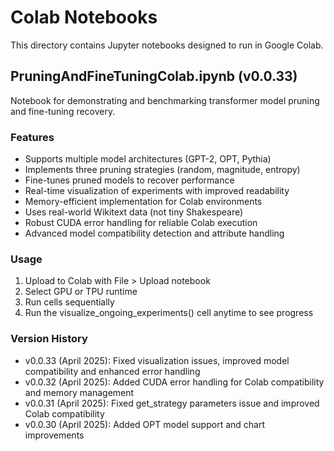 # Colab Notebooks

This directory contains Jupyter notebooks designed to run in Google Colab.

## PruningAndFineTuningColab.ipynb (v0.0.33)

Notebook for demonstrating and benchmarking transformer model pruning and fine-tuning recovery.

### Features
- Supports multiple model architectures (GPT-2, OPT, Pythia)
- Implements three pruning strategies (random, magnitude, entropy)
- Fine-tunes pruned models to recover performance
- Real-time visualization of experiments with improved readability
- Memory-efficient implementation for Colab environments
- Uses real-world Wikitext data (not tiny Shakespeare)
- Robust CUDA error handling for reliable Colab execution
- Advanced model compatibility detection and attribute handling

### Usage
1. Upload to Colab with File > Upload notebook
2. Select GPU or TPU runtime
3. Run cells sequentially 
4. Run the visualize_ongoing_experiments() cell anytime to see progress

### Version History
- v0.0.33 (April 2025): Fixed visualization issues, improved model compatibility and enhanced error handling
- v0.0.32 (April 2025): Added CUDA error handling for Colab compatibility and memory management
- v0.0.31 (April 2025): Fixed get_strategy parameters issue and improved Colab compatibility
- v0.0.30 (April 2025): Added OPT model support and chart improvements